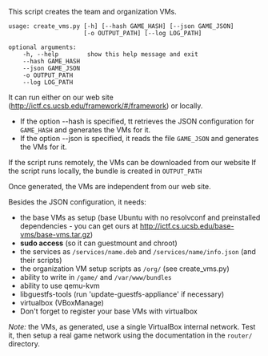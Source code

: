 This script creates the team and organization VMs.

    usage: create_vms.py [-h] [--hash GAME_HASH] [--json GAME_JSON]
                         [-o OUTPUT_PATH] [--log LOG_PATH]

    optional arguments:
        -h, --help        show this help message and exit
        --hash GAME_HASH
        --json GAME_JSON
        -o OUTPUT_PATH
        --log LOG_PATH

It can run either on our web site (http://ictf.cs.ucsb.edu/framework/#/framework) or locally.
 * If the option --hash is specified, tt retrieves the JSON configuration for `GAME_HASH` and generates the VMs for it.
 * If the option --json is specified, it reads the file `GAME_JSON` and generates the VMs for it.

If the script runs remotely, the VMs can be downloaded from our website
If the script runs locally, the bundle is created in `OUTPUT_PATH`

Once generated, the VMs are independent from our web site.

Besides the JSON configuration, it needs:

 - the base VMs as setup (base Ubuntu with no resolvconf and preinstalled dependencies - you can get ours at http://ictf.cs.ucsb.edu/base-vms/base-vms.tar.gz)
 - **sudo access** (so it can guestmount and chroot)
 - the services as `/services/name.deb` and `/services/name/info.json` (and their scripts)
 - the organization VM setup scripts as `/org/` (see create\_vms.py)
 - ability to write in `/game/` and `/var/www/bundles`
 - ability to use qemu-kvm
 - libguestfs-tools (run 'update-guestfs-appliance' if necessary)
 - virtualbox (VBoxManage)
 - Don't forget to register your base VMs with virtualbox

*Note:* the VMs, as generated, use a single VirtualBox internal network. Test it, then setup a real game network using the documentation in the `router/` directory.
